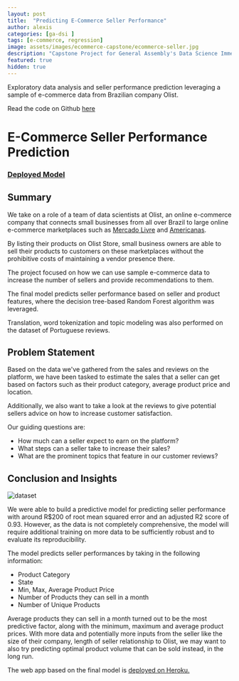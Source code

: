 ```yaml
---
layout: post
title:  "Predicting E-Commerce Seller Performance"
author: alexis
categories: [ga-dsi ]
tags: [e-commerce, regression]
image: assets/images/ecommerce-capstone/ecommerce-seller.jpg
description: "Capstone Project for General Assembly's Data Science Immersive"
featured: true
hidden: true
---
```


Exploratory data analysis and seller performance prediction leveraging a sample of e-commerce data from Brazilian company Olist. 

Read the code on Github [here](https://github.com/alexislimsh/dsiprojects/tree/master/capstone)

# E-Commerce Seller Performance Prediction

### <a href="https://ecommerce-seller-prediction.herokuapp.com/" target="_blank">Deployed Model</a>


## Summary

We take on a role of a team of data scientists at Olist, an online e-commerce company that connects small businesses from all over Brazil to large online e-commerce marketplaces such as [Mercado Livre](https://www.mercadolivre.com.br/) and [Americanas](https://www.americanas.com.br/).

By listing their products on Olist Store, small business owners are able to sell their products to customers on these marketplaces without the prohibitive costs of maintaining a vendor presence there.

The project focused on how we can use sample e-commerce data to increase the number of sellers and provide recommendations to them. 

The final model predicts seller performance based on seller and product features, where the decision tree-based Random Forest algorithm was leveraged. 

Translation, word tokenization and topic modeling was also performed on the dataset of Portuguese reviews.

## Problem Statement
Based on the data we've gathered from the sales and reviews on the platform, we have been tasked to estimate the sales that a seller can get based on factors such as their product category, average product price and location.

Additionally, we also want to take a look at the reviews to give potential sellers advice on how to increase customer satisfaction.

Our guiding questions are:
- How much can a seller expect to earn on the platform?
- What steps can a seller take to increase their sales?
- What are the prominent topics that feature in our customer reviews?

## Conclusion and Insights

![dataset](assets/images/ecommerce-capstone/ecommerce-seller/prediction.png)

We were able to build a predictive model for predicting seller performance with around R$200 of root mean squared error and an adjusted R2 score of 0.93. However, as the data is not completely comprehensive, the model will require additional training on more data to be sufficiently robust and to evaluate its reproducibility.

The model predicts seller performances by taking in the following information:

- Product Category
- State
- Min, Max, Average Product Price
- Number of Products they can sell in a month
- Number of Unique Products

Average products they can sell in a month turned out to be the most predictive factor, along with the minimum, maximum and average product prices. With more data and potentially more inputs from the seller like the size of their company, length of seller relationship to Olist, we may want to also try predicting optimal product volume that can be sold instead, in the long run.

The web app based on the final model is <a href="https://ecommerce-seller-prediction.herokuapp.com/" target="_blank">deployed on Heroku.</a>